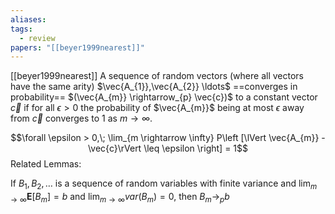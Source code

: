 ```yaml
---
aliases: 
tags:
  - review
papers: "[[beyer1999nearest]]"
---
```

[[beyer1999nearest]]
A sequence of random vectors (where all vectors have the same arity) $\vec{A_{1}},\vec{A_{2}} \ldots$  ==converges in probability== $(\vec{A_{m}} \rightarrow_{p} \vec{c})$ to a constant vector $\vec{c}$ if for all $\epsilon > 0$ the probability of $\vec{A_{m}}$ being at most $\epsilon$ away from $\vec{c}$ converges to $1$ as $m \rightarrow \infty$.

$$\forall \epsilon > 0,\; \lim_{m \rightarrow \infty} P\left [\lVert \vec{A_{m}} - \vec{c}\rVert \leq \epsilon \right] = 1$$ Related Lemmas:

If $B_{1}, B_{2}, \ldots$ is a sequence of random variables with finite variance and $\lim_{m \rightarrow \infty} \mathbf{E}[B_{m}] = b$ and $\lim_{m \rightarrow \infty} var(B_{m})= 0$, then $B_{m} \rightarrow_{p} b$

